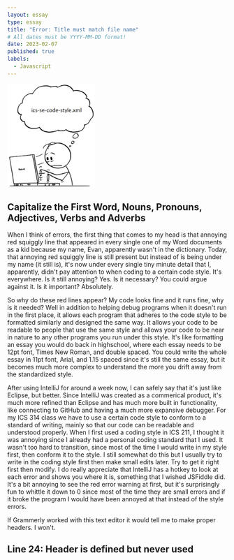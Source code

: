 ```yaml
---
layout: essay
type: essay
title: "Error: Title must match file name"
# All dates must be YYYY-MM-DD format!
date: 2023-02-07
published: true
labels:
  - Javascript
---
```


<img width="200px" class="rounded float-start pe-4" src="../img/essays/coding_style.png">

## Capitalize the First Word, Nouns, Pronouns, Adjectives, Verbs and Adverbs

When I think of errors, the first thing that comes to my head is that annoying red squiggly line that appeared in every single one of my Word documents as a kid because my name, Evan, apparently wasn't in the dictionary. Today, that annoying red squiggly line is still present but instead of is being under my name (it still is), it's now under every single tiny minute detail that I, apparently, didn't pay attention to when coding to a certain code style. It's everywhere. Is it still annoying? Yes. Is it necessary? You could argue against it. Is it important? Absolutely.

So why do these red lines appear? My code looks fine and it runs fine, why is it needed? Well in addition to helping debug programs when it doesn't run in the first place, it allows each program that adheres to the code style to be formatted similarly and designed the same way. It allows your code to be readable to people that use the same style and allows your code to be near in nature to any other programs you run under this style. It's like formatting an essay you would do back in highschool, where each essay needs to be 12pt font, Times New Roman, and double spaced. You could write the whole essay in 11pt font, Arial, and 1.15 spaced since it's still the same essay, but it becomes much more complex to understand the more you drift away from the standardized style.

After using IntelliJ for around a week now, I can safely say that it's just like Eclipse, but better. Since IntelliJ was created as a commerical product, it's much more refined than Eclipse and has much more built in functionality, like connecting to GitHub and having a much more expansive debugger. For my ICS 314 class we have to use a certain code style to conform to a standard of writing, mainly so that our code can be readable and understood properly. When I first used a coding style in ICS 211, I thought it was annoying since I already had a personal coding standard that I used. It wasn't too hard to transition, since most of the time I would write in my style first, then conform it to the style. I still somewhat do this but I usually try to write in the coding style first then make small edits later. Try to get it right first then modify. I do really appreciate that IntelliJ has a hotkey to look at each error and shows you where it is, something that I wished JSFiddle did. It's a bit annoying to see the red error warning at first, but it's surprisingly fun to whittle it down to 0 since most of the time they are small errors and if it broke the program I would have been annoyed at that instead of the style errors.

If Grammerly worked with this text editor it would tell me to make proper headers. I won't.

## Line 24: Header is defined but never used

